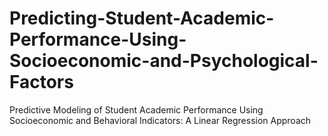 # Predicting-Student-Academic-Performance-Using-Socioeconomic-and-Psychological-Factors
Predictive Modeling of Student Academic Performance Using Socioeconomic and Behavioral Indicators: A Linear Regression Approach
